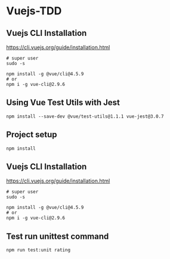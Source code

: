 # Vuejs-TDD


## Vuejs CLI Installation

https://cli.vuejs.org/guide/installation.html


```
# super user
sudo -s

npm install -g @vue/cli@4.5.9
# or 
npm i -g vue-cli@2.9.6
```



## Using Vue Test Utils with Jest 


```
npm install --save-dev @vue/test-utils@1.1.1 vue-jest@3.0.7
```


## Project setup
```
npm install
```

## Vuejs CLI Installation

https://cli.vuejs.org/guide/installation.html


```
# super user
sudo -s

npm install -g @vue/cli@4.5.9
# or 
npm i -g vue-cli@2.9.6
```


## Test run unittest command

```
npm run test:unit rating
```
